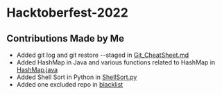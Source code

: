 # Hacktoberfest-2022
<h2><b>Contributions Made by Me</b></h2>

* Added git log and git restore --staged in [Git_CheatSheet.md](https://github.com/Jahenr/CheatSheets/blob/master/Git_CheatSheet.md)
* Added HashMap in Java and various functions related to HashMap in [HashMap.java](https://github.com/sayandas722/OOPS.code/blob/main/HashMap.java)
* Added Shell Sort in Python in [ShellSort.py](https://github.com/SoumyadeepMukherjee/Advanced-DSA/blob/master/ShellSort.py)
* Added one excluded repo in [blacklist](https://github.com/vivian-dai/Hacktoberfest-2022-Repos/tree/main/blacklist)

